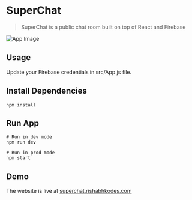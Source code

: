 # SuperChat

> SuperChat is a public chat room built on top of React and Firebase

![App Image](https://media.giphy.com/media/4kGd2wfM1xzdVpaZmr/giphy.gif)

## Usage

Update your Firebase credentials in src/App.js file.

## Install Dependencies

```
npm install
```

## Run App

```
# Run in dev mode
npm run dev

# Run in prod mode
npm start
```

## Demo

The website is live at [superchat.rishabhkodes.com](https://superchat.rishabhkodes.com/)
